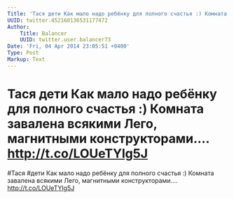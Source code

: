 ```yaml
---
Title: 'Тася дети Как мало надо ребёнку для полного счастья :) Комната завалена всякими Лего, магнитными конструкторами.… http://t.co/LOUeTYlg5J'
UUID: twitter.452160136531177472
Author:
    Title: Balancer
    UUID: twitter.user.balancer73
Date: 'Fri, 04 Apr 2014 23:05:51 +0400'
Type: Post
Markup: Text
---
```


# Тася дети Как мало надо ребёнку для полного счастья :) Комната завалена всякими Лего, магнитными конструкторами.… http://t.co/LOUeTYlg5J

#Тася #дети Как мало надо ребёнку для полного счастья :)
Комната завалена всякими Лего, магнитными конструкторами.…
http://t.co/LOUeTYlg5J
